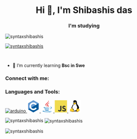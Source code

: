 <h1 align="center">Hi 👋, I'm Shibashis das</h1>
<h3 align="center">I'm studying</h3>

<p align="left"> <img src="https://komarev.com/ghpvc/?username=syntaxshibashis&label=Profile%20views&color=0e75b6&style=flat" alt="syntaxshibashis" /> </p>

<p align="left"> <a href="https://github.com/ryo-ma/github-profile-trophy"><img src="https://github-profile-trophy.vercel.app/?username=syntaxshibashis" alt="syntaxshibashis" /></a> </p>

<p align="left"> <a href="https://twitter.com/" target="blank"><img src="https://img.shields.io/twitter/follow/?logo=twitter&style=for-the-badge" alt="" /></a> </p>

- 🌱 I’m currently learning **Bsc in Swe**

<h3 align="left">Connect with me:</h3>
<p align="left">
</p>

<h3 align="left">Languages and Tools:</h3>
<p align="left"> <a href="https://www.arduino.cc/" target="_blank" rel="noreferrer"> <img src="https://cdn.worldvectorlogo.com/logos/arduino-1.svg" alt="arduino" width="40" height="40"/> </a> <a href="https://www.cprogramming.com/" target="_blank" rel="noreferrer"> <img src="https://raw.githubusercontent.com/devicons/devicon/master/icons/c/c-original.svg" alt="c" width="40" height="40"/> </a> <a href="https://www.java.com" target="_blank" rel="noreferrer"> <img src="https://raw.githubusercontent.com/devicons/devicon/master/icons/java/java-original.svg" alt="java" width="40" height="40"/> </a> <a href="https://developer.mozilla.org/en-US/docs/Web/JavaScript" target="_blank" rel="noreferrer"> <img src="https://raw.githubusercontent.com/devicons/devicon/master/icons/javascript/javascript-original.svg" alt="javascript" width="40" height="40"/> </a> <a href="https://www.linux.org/" target="_blank" rel="noreferrer"> <img src="https://raw.githubusercontent.com/devicons/devicon/master/icons/linux/linux-original.svg" alt="linux" width="40" height="40"/> </a> </p>

<p><img align="left" src="https://github-readme-stats.vercel.app/api/top-langs?username=syntaxshibashis&show_icons=true&locale=en&layout=compact" alt="syntaxshibashis" /></p>

<p>&nbsp;<img align="center" src="https://github-readme-stats.vercel.app/api?username=syntaxshibashis&show_icons=true&locale=en" alt="syntaxshibashis" /></p>

<p><img align="center" src="https://github-readme-streak-stats.herokuapp.com/?user=syntaxshibashis&" alt="syntaxshibashis" /></p>
